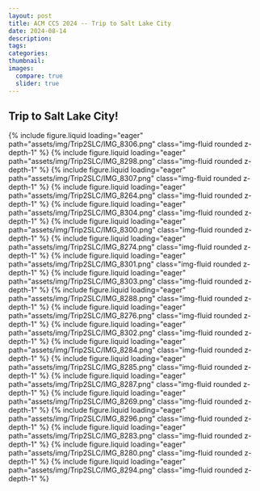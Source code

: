 ```yaml
---
layout: post
title: ACM CCS 2024 -- Trip to Salt Lake City
date: 2024-08-14
description: 
tags: 
categories: 
thumbnail: 
images:
  compare: true
  slider: true
---
```



Trip to Salt Lake City!
---

<swiper-container keyboard="true" navigation="true" pagination="true" pagination-clickable="true" pagination-dynamic-bullets="true" rewind="true">
<swiper-slide>{% include figure.liquid loading="eager" path="assets/img/Trip2SLC/IMG_8306.png" class="img-fluid rounded z-depth-1"  %}</swiper-slide>
<swiper-slide>{% include figure.liquid loading="eager" path="assets/img/Trip2SLC/IMG_8298.png" class="img-fluid rounded z-depth-1"  %}</swiper-slide>
<swiper-slide>{% include figure.liquid loading="eager" path="assets/img/Trip2SLC/IMG_8307.png" class="img-fluid rounded z-depth-1"  %}</swiper-slide>
<swiper-slide>{% include figure.liquid loading="eager" path="assets/img/Trip2SLC/IMG_8264.png" class="img-fluid rounded z-depth-1"  %}</swiper-slide>
<swiper-slide>{% include figure.liquid loading="eager" path="assets/img/Trip2SLC/IMG_8304.png" class="img-fluid rounded z-depth-1"  %}</swiper-slide>
<swiper-slide>{% include figure.liquid loading="eager" path="assets/img/Trip2SLC/IMG_8300.png" class="img-fluid rounded z-depth-1"  %}</swiper-slide>
<swiper-slide>{% include figure.liquid loading="eager" path="assets/img/Trip2SLC/IMG_8274.png" class="img-fluid rounded z-depth-1"  %}</swiper-slide>
<swiper-slide>{% include figure.liquid loading="eager" path="assets/img/Trip2SLC/IMG_8301.png" class="img-fluid rounded z-depth-1"  %}</swiper-slide>
<swiper-slide>{% include figure.liquid loading="eager" path="assets/img/Trip2SLC/IMG_8303.png" class="img-fluid rounded z-depth-1"  %}</swiper-slide>
<swiper-slide>{% include figure.liquid loading="eager" path="assets/img/Trip2SLC/IMG_8288.png" class="img-fluid rounded z-depth-1"  %}</swiper-slide>
<swiper-slide>{% include figure.liquid loading="eager" path="assets/img/Trip2SLC/IMG_8276.png" class="img-fluid rounded z-depth-1"  %}</swiper-slide>
<swiper-slide>{% include figure.liquid loading="eager" path="assets/img/Trip2SLC/IMG_8302.png" class="img-fluid rounded z-depth-1"  %}</swiper-slide>
<swiper-slide>{% include figure.liquid loading="eager" path="assets/img/Trip2SLC/IMG_8284.png" class="img-fluid rounded z-depth-1"  %}</swiper-slide>
<swiper-slide>{% include figure.liquid loading="eager" path="assets/img/Trip2SLC/IMG_8285.png" class="img-fluid rounded z-depth-1"  %}</swiper-slide>
<swiper-slide>{% include figure.liquid loading="eager" path="assets/img/Trip2SLC/IMG_8287.png" class="img-fluid rounded z-depth-1"  %}</swiper-slide>
<swiper-slide>{% include figure.liquid loading="eager" path="assets/img/Trip2SLC/IMG_8269.png" class="img-fluid rounded z-depth-1"  %}</swiper-slide>
<swiper-slide>{% include figure.liquid loading="eager" path="assets/img/Trip2SLC/IMG_8296.png" class="img-fluid rounded z-depth-1"  %}</swiper-slide>
<swiper-slide>{% include figure.liquid loading="eager" path="assets/img/Trip2SLC/IMG_8283.png" class="img-fluid rounded z-depth-1"  %}</swiper-slide>
<swiper-slide>{% include figure.liquid loading="eager" path="assets/img/Trip2SLC/IMG_8280.png" class="img-fluid rounded z-depth-1"  %}</swiper-slide>
<swiper-slide>{% include figure.liquid loading="eager" path="assets/img/Trip2SLC/IMG_8294.png" class="img-fluid rounded z-depth-1"  %}</swiper-slide>
</swiper-container>